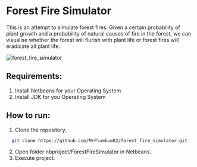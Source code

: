 # Forest Fire Simulator
This is an attempt to simulate forest fires. Given a certain probability of plant growth and a probability of natural causes of fire in the forest, we can visualise whether the forest will flurish with plant life or forest fires will eradicate all plant life.

![forest_fire_simulator](https://user-images.githubusercontent.com/11234396/27758208-b24e9b58-5e28-11e7-9547-9d0df7a01dd2.png)

## Requirements:
1. Install Netbeans for your Operating System
2. Install JDK for you Operating System

## How to run:
1. Clone the repository.
```bash
  git clone https://github.com/MrPlumbum82/forest_fire_simulator.git
```
2. Open folder nbproject/ForestFireSimulator in Netbeans.
3. Execute project.
